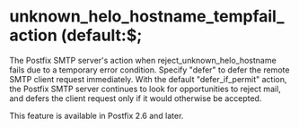 # unknown_helo_hostname_tempfail_action (default:$; 

 The Postfix SMTP server's action when reject_unknown_helo_hostname
fails due to a temporary error condition. Specify "defer" to defer
the remote SMTP client request immediately. With the default
"defer_if_permit" action, the Postfix SMTP server continues to look
for opportunities to reject mail, and defers the client request
only if it would otherwise be accepted. 

 This feature is available in Postfix 2.6 and later. 



